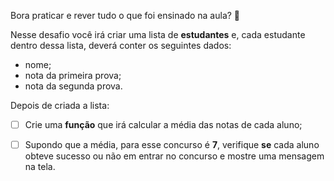 Bora praticar e rever tudo o que foi ensinado na aula? **💜**

Nesse desafio você irá criar uma lista de **estudantes** e, cada estudante dentro dessa lista, deverá conter os seguintes dados:

- nome;
- nota da primeira prova;
- nota da segunda prova.

Depois de criada a lista:

- [ ]  Crie uma **função** que irá calcular a média das notas de cada aluno;
- [ ]  Supondo que a média, para esse concurso é **7**, verifique **se** cada aluno obteve sucesso ou não em entrar no concurso e mostre uma mensagem na tela.

